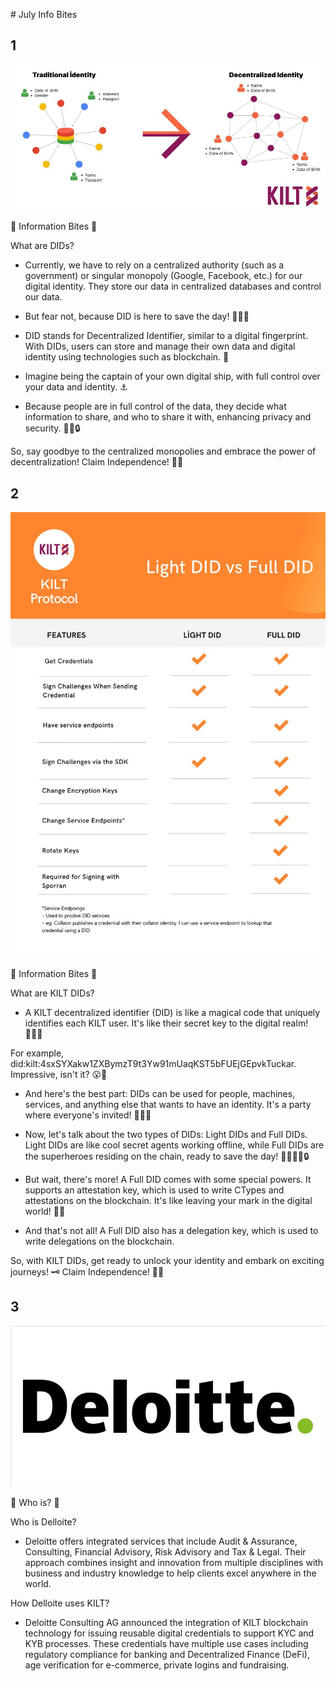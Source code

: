 # July Info Bites

## 1

![what is DID](files/whatisdid.jpeg)

🍪 Information Bites 🍪

What are DIDs? 

- Currently, we have to rely on a centralized authority (such as a government) or singular monopoly (Google, Facebook, etc.) for our digital identity. They store our data in centralized databases and control our data. 

- But fear not, because DID is here to save the day! 🦸‍♀️💥

- DID stands for Decentralized Identifier, similar to a digital fingerprint. With DIDs, users can store and manage their own data and digital identity using technologies such as blockchain. 🔗

- Imagine being the captain of your own digital ship, with full control over your data and identity. ⚓️

- Because people are in full control of the data, they decide what information to share, and who to share it with, enhancing privacy and security. 🕵️‍♂️🔒

So, say goodbye to the centralized monopolies and embrace the power of decentralization! Claim Independence! 🙌✨

## 2

![light vs full](files/light-full.jpeg)

🍪 Information Bites 🍪

What are KILT DIDs?

- A KILT decentralized identifier (DID) is like a magical code that uniquely identifies each KILT user. It's like their secret key to the digital realm! 🧙‍♂️✨

For example, did:kilt:4sxSYXakw1ZXBymzT9t3Yw91mUaqKST5bFUEjGEpvkTuckar. Impressive, isn't it? 😮💫

- And here's the best part: DIDs can be used for people, machines, services, and anything else that wants to have an identity. It's a party where everyone's invited! 🎉🤖💼

- Now, let's talk about the two types of DIDs: Light DIDs and Full DIDs. Light DIDs are like cool secret agents working offline, while Full DIDs are the superheroes residing on the chain, ready to save the day! 🕵️‍♂️🦸‍♀️🔒

- But wait, there's more! A Full DID comes with some special powers. It supports an attestation key, which is used to write CTypes and attestations on the blockchain. It's like leaving your mark in the digital world! 📝🔏

- And that's not all! A Full DID also has a delegation key, which is used to write delegations on the blockchain.

So, with KILT DIDs, get ready to unlock your identity and embark on exciting journeys! 🗝️ Claim Independence! 🙌✨

## 3

![light vs full](files/deloitte.jpeg)

🧐 Who is? 🧐

Who is Delloite?

- Deloitte offers integrated services that include Audit & Assurance, Consulting, Financial Advisory, Risk Advisory and Tax & Legal. Their approach combines insight and innovation from multiple disciplines with business and industry knowledge to help clients excel anywhere in the world.

How Delloite uses KILT?

- Deloitte Consulting AG announced the integration of KILT blockchain technology for issuing reusable digital credentials to support KYC and KYB processes. These credentials have multiple use cases including regulatory compliance for banking and Decentralized Finance (DeFi), age verification for e-commerce, private logins and fundraising.